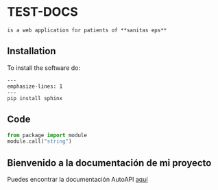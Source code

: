 # TEST-DOCS

```{NOTE}
is a web application for patients of **sanitas eps** 
```

## Installation

To install the software do:

```{code-block}
---
emphasize-lines: 1
---
pip install sphinx
```

## Code

```python
from package import module
module.call("string")
```

## Bienvenido a la documentación de mi proyecto


Puedes encontrar la documentación AutoAPI [aquí](http://0.0.0.0:8001/autoapi/)






